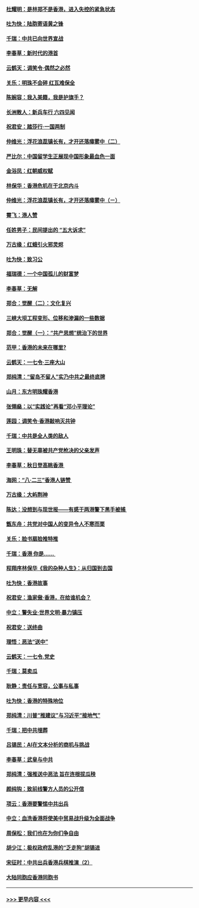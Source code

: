 #### [杜耀明：是林郑不是香港，进入失控的紧急状态](../pages/nsc993/n11491420.md?t=09012244) 
#### [吐为快：陆胞寄语黄之锋](../pages/nsc993/n11491117.md?t=09012244) 
#### [千瑞：中共已向世界宣战](../pages/nsc993/n11490123.md?t=09012244) 
#### [李春草：新时代的港首](../pages/nsc993/n11489864.md?t=09012244) 
#### [云鹤天：调笑令·偶然之必然](../pages/nsc993/n11489701.md?t=09012244) 
#### [关乐：明珠不会碎 红瓦难保全](../pages/nsc993/n11489647.md?t=09012244) 
#### [陈婉容：我入美籍，我是护旗手？](../pages/nsc993/n11487908.md?t=09012244) 
#### [长洲散人：新兵车行 六四见闻](../pages/nsc993/n11487729.md?t=09012244) 
#### [祝君安：踏莎行‧一国两制](../pages/nsc993/n11487699.md?t=09012244) 
#### [仲维光：浮花浪蕊镇长有，才开还落瘴雾中（二）](../pages/nsc993/n11483286.md?t=09012244) 
#### [严比尔：中国留学生正展现中国形象最血色一面](../pages/nsc993/n11485145.md?t=09012244) 
#### [金浴凤：红朝威权赋](../pages/nsc993/n11485191.md?t=09012244) 
#### [林保华：香港危机在于北京内斗](../pages/nsc993/n11484593.md?t=09012244) 
#### [仲维光：浮花浪蕊镇长有，才开还落瘴雾中（ㄧ）](../pages/nsc993/n11483259.md?t=09012244) 
#### [霄飞：港人赞](../pages/nsc993/n11482957.md?t=09012244) 
#### [任姓男子：民间提出的 “五大诉求”](../pages/nsc993/n11482897.md?t=09012244) 
#### [万古缘：红蛾引火邪灵烬](../pages/nsc993/n11482886.md?t=09012244) 
#### [吐为快：致习公](../pages/nsc993/n11482867.md?t=09012244) 
#### [福瑞德：一个中国孤儿的财富梦](../pages/nsc993/n11482817.md?t=09012244) 
#### [李春草：无解](../pages/nsc993/n11482791.md?t=09012244) 
#### [郑合：觉醒（二）：文化复兴](../pages/nsc993/n11478025.md?t=09012244) 
#### [三峡大坝工程变形、位移和渗漏的一些数据](../pages/nsc993/n11478232.md?t=09012244) 
#### [郑合：觉醒（一）：“共产思想”统治下的世界](../pages/nsc993/n11477663.md?t=09012244) 
#### [范甲：香港的未来在哪里?](../pages/nsc993/n11477249.md?t=09012244) 
#### [云鹤天：一七令·三座大山](../pages/nsc993/n11477192.md?t=09012244) 
#### [郑纯清：“留岛不留人”实乃中共之最终底牌](../pages/nsc993/n11476160.md?t=09012244) 
#### [山月：东方明珠耀香港](../pages/nsc993/n11476077.md?t=09012244) 
#### [张翎燊：以“实践论”再看“邓小平理论”](../pages/nsc993/n11475733.md?t=09012244) 
#### [莲园：调笑令‧香港敲响灭共钟](../pages/nsc993/n11475723.md?t=09012244) 
#### [千瑞：中共是全人类的敌人](../pages/nsc993/n11475329.md?t=09012244) 
#### [王明珠：替无辜被共产党枪决的父亲发声](../pages/nsc993/n11474570.md?t=09012244) 
#### [李春草：秋日登高眺香港 ](../pages/nsc993/n11474491.md?t=09012244) 
#### [海网：“八·二三”香港人链赞 ](../pages/nsc993/n11474538.md?t=09012244) 
#### [万古缘：大屿荆神](../pages/nsc993/n11474401.md?t=09012244) 
#### [陈达：没想到与现世报——有感于两港警下黑手被捕 ](../pages/nsc993/n11472557.md?t=09012244) 
#### [甑东舟：共党对中国人的变异令人不寒而栗](../pages/nsc993/n11472496.md?t=09012244) 
#### [关乐：脸书扇脸推特推](../pages/nsc993/n11472488.md?t=09012244) 
#### [千瑞：香港  你是…… ](../pages/nsc993/n11472459.md?t=09012244) 
#### [程翔序林保华《我的杂种人生》：从归国到去国](../pages/nsc993/n11472369.md?t=09012244) 
#### [吐为快：香港故事](../pages/nsc993/n11471931.md?t=09012244) 
#### [祝君安：渔家傲‧香港，在给谁机会？](../pages/nsc993/n11469718.md?t=09012244) 
#### [中立：警失业‧世界文明‧暴力镇压](../pages/nsc993/n11467566.md?t=09012244) 
#### [祝君安：送终曲](../pages/nsc993/n11467546.md?t=09012244) 
#### [理悟：恶法“送中”](../pages/nsc993/n11467290.md?t=09012244) 
#### [云鹤天：一七令.党史](../pages/nsc993/n11464122.md?t=09012244) 
#### [千瑞：莫卖瓜](../pages/nsc993/n11463014.md?t=09012244) 
#### [耿静：责任与宽容，公事与私事](../pages/nsc993/n11462810.md?t=09012244) 
#### [吐为快：香港的特殊地位](../pages/nsc993/n11462562.md?t=09012244) 
#### [郑纯清：川普“推建议”与习近平“接地气”](../pages/nsc993/n11461683.md?t=09012244) 
#### [千瑞：把中共埋葬](../pages/nsc993/n11461658.md?t=09012244) 
#### [吕锡民：AI在文本分析的商机与挑战](../pages/nsc993/n11460607.md?t=09012244) 
#### [李春草：武皇与中共](../pages/nsc993/n11460589.md?t=09012244) 
#### [郑纯清：强推送中恶法 旨在连根拔瓜秧](../pages/nsc993/n11460526.md?t=09012244) 
#### [颜纯钩：致前线警方人员的公开信](../pages/nsc993/n11459564.md?t=09012244) 
#### [项云：香港要警惕中共出兵](../pages/nsc993/n11459530.md?t=09012244) 
#### [中立：血洗香港将使美中贸易战升级为全面战争](../pages/nsc993/n11459717.md?t=09012244) 
#### [周保松：我们也在为你们争自由](../pages/nsc993/n11459087.md?t=09012244) 
#### [胡少江：极权政府乱港的“乏走狗”胡锡进](../pages/nsc993/n11459051.md?t=09012244) 
#### [宋征时：中共出兵香港兵棋推演（2）](../pages/nsc993/n11458306.md?t=09012244) 
#### [大陆同胞应香港同胞书](../pages/nsc993/n11457241.md?t=09012244) 

----
#### [ >>> 更早内容 <<< ](../indexes/nsc993-earlier.md)
